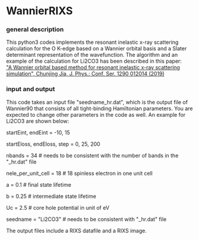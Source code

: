 # WannierRIXS

### general description
This python3 codes implements the resonant inelastic x-ray scattering calculation for the O K-edge based on a Wannier orbital basis 
and a Slater determinant representation of the wavefunction. The algorithm and an example of the calculation for Li2CO3 has been described in this paper:  
["A Wannier orbital based method for resonant inelastic x-ray scattering simulation", Chunjing Jia, J. Phys.: Conf. Ser. 1290 012014 (2019)](https://iopscience.iop.org/article/10.1088/1742-6596/1290/1/012014/meta)

### input and output
This code takes an input file "seedname_hr.dat", which is the output file of Wannier90 that consists of all tight-binding Hamiltonian parameters. 
You are expected to change other parameters in the code as well. An example for Li2CO3 are shown below:

startEint, endEint = -10, 15 

startEloss, endEloss, step = 0, 25, 200

nbands = 34 # needs to be consistent with the number of bands in the "_hr.dat" file

nele_per_unit_cell = 18 # 18 spinless electron in one unit cell

a = 0.1 #  final state lifetime 

b = 0.25 # intermediate state lifetime

Uc = 2.5 # core hole potential in unit of eV

seedname = "Li2CO3" # needs to be consistent with "_hr.dat" file

The output files include a RIXS datafile and a RIXS image.
